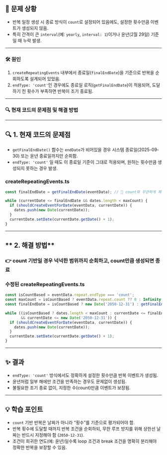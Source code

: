 ## 🚨 문제 상황<br>  
* 반복 일정 생성 시 종료 방식이 `count`로 설정되어 있음에도, 설정한 횟수만큼 이벤트가 생성되지 않음.  
* 특히 간격이 큰 `interval`(예: `yearly`, `interval: 1`)이거나 윤년(2월 29일) 기준일 때 누락 발생.  
---  
### **🛠 원인**<br>  
1. `createRepeatingEvents` 내부에서 종료일(`finalEndDate`)을 기준으로 반복을 순회하도록 설계되어 있었음.  
1. `endType: 'count'`인 경우에도 종료일 로직(`getFinalEndDate`)이 적용되어, 도달하기 전 횟수가 부족하면 반복이 조기 종료됨.  
---  
### **🔍 현재 코드의 문제점 및 해결 방법**<br>  
---  
## **🔍 1. 현재 코드의 문제점**<br>  
* `getFinalEndDate()` 함수는 `endDate`가 비어있을 경우 시스템 종료일(2025-09-30) 또는 윤년 종료일까지만 순회함.  
* `endType: 'count'` 일 때도 이 종료일 기준이 그대로 적용되며, 원하는 횟수만큼 생성되지 못하는 경우 발생.  
### **createRepeatingEvents.ts**<br>  
```typescript  
const finalEndDate = getFinalEndDate(eventData); // 🚫 count와 무관하게 제한됨

while (currentDate <= finalEndDate && dates.length < maxCount) {
  if (shouldCreateEventForDate(eventData, currentDate)) {
    dates.push(new Date(currentDate));
  }
  currentDate.setDate(currentDate.getDate() + 1);
}  
```  
---  
## ** 2. 해결 방법**<br>  
### **👉 count 기반일 경우 넉넉한 범위까지 순회하고, count만큼 생성되면 종료**<br>  
### **수정된 createRepeatingEvents.ts**<br>  
```typescript  
const isCountBased = eventData.repeat.endType === 'count';
const maxCount = isCountBased ? eventData.repeat.count ?? 0 : Infinity;
const finalEndDate = isCountBased ? new Date('2050-12-31') : getFinalEndDate(eventData);

while ((isCountBased ? dates.length < maxCount : currentDate <= finalEndDate)
       && currentDate <= new Date('2050-12-31')) {
  if (shouldCreateEventForDate(eventData, currentDate)) {
    dates.push(new Date(currentDate));
  }
  currentDate.setDate(currentDate.getDate() + 1);
}  
```  
---  
## ✨ 결과<br>  
* `endType: 'count'` 방식에서도 정확하게 설정한 횟수만큼 반복 이벤트가 생성됨.  
* 윤년처럼 일부 해에만 조건을 만족하는 경우도 문제없이 생성됨.  
* 불필요한 조기 종료 없이, 지정한 수(count)만큼 이벤트가 보장됨.  
---  
## 💡 학습 포인트<br>  
* `count` 기반 반복은 날짜가 아니라 “횟수”를 기준으로 평가되어야 함.  
* 반복 횟수에 도달할 때까지 반복 조건을 순회하되, 무한 루프 방지를 위해 상한선 날짜는 반드시 지정해야 함 (`2050-12-31`).  
* 조건이 희귀한 연도(예: 윤년)일수록 loop 조건과 break 조건을 명확히 분리해야 정확한 반복을 보장할 수 있음.  
